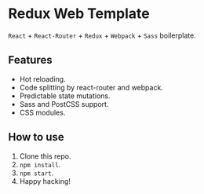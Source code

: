 # Redux Web Template

`React` + `React-Router` + `Redux` + `Webpack` + `Sass` boilerplate.

## Features

- Hot reloading.
- Code splitting by react-router and webpack.
- Predictable state mutations.
- Sass and PostCSS support.
- CSS modules.

## How to use

1. Clone this repo.
2. `npm install`.
3. `npm start`.
4. Happy hacking!
